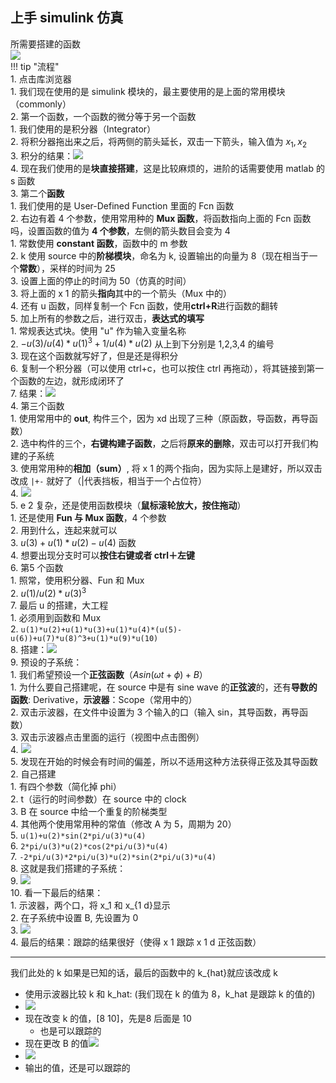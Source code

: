 ## 上手 simulink 仿真  
所需要搭建的函数  
![](png/Pasted%20image%2020250921150949.png)  
!!! tip "流程"  
    1. 点击库浏览器  
        1. 我们现在使用的是 simulink 模块的，最主要使用的是上面的常用模块（commonly）  
    2. 第一个函数，一个函数的微分等于另一个函数  
        1. 我们使用的是积分器（Integrator）  
        2. 将积分器拖出来之后，将两侧的箭头延长，双击一下箭头，输入值为 $x_1,x_2$  
        3. 积分的结果：![](png/Pasted%20image%2020250921151524.png)  
        4. 现在我们使用的是**块直接搭建**，这是比较麻烦的，进阶的话需要使用 matlab 的 s 函数  
    3. 第二个**函数**  
        1. 我们使用的是 User-Defined Function 里面的 Fcn 函数  
        2. 右边有着 4 个参数，使用常用种的 **Mux 函数**，将函数指向上面的 Fcn 函数吗，设置函数的值为 **4 个参数**，左侧的箭头数目会变为 4  
            1. 常数使用 **constant 函数**，函数中的 m 参数  
            2. k 使用 source 中的**阶梯模块**，命名为 k, 设置输出的向量为 8（现在相当于一个**常数**），采样的时间为 25  
            3. 设置上面的停止的时间为 50（仿真的时间）  
        3. 将上面的 x 1 的箭头**指向**其中的一个箭头（Mux 中的）  
        4. 还有 u 函数，同样复制一个 Fcn 函数，使用**ctrl+R**进行函数的翻转  
        5. 加上所有的参数之后，进行双击，**表达式的填写**  
            1.  常规表达式块。使用 "u" 作为输入变量名称  
            2. $-u(3)/u(4)*u(1)^3+1/u(4)*u(2)$ 从上到下分别是 1,2,3,4 的编号  
            3. 现在这个函数就写好了，但是还是得积分  
        6. 复制一个积分器（可以使用 ctrl+c，也可以按住 ctrl 再拖动），将其链接到第一个函数的左边，就形成闭环了  
        7. 结果：![](png/Pasted%20image%2020250921154400.png)  
    4. 第三个函数  
        1. 使用常用中的 **out**, 构件三个，因为 xd 出现了三种（原函数，导函数，再导函数）  
        2. 选中构件的三个，**右键构建子函数**，之后将**原来的删除**，双击可以打开我们构建的子系统  
        3. 使用常用种的**相加（sum）**, 将 x 1 的两个指向，因为实际上是建好，所以双击改成 `|+-` 就好了（|代表挡板，相当于一个占位符）  
        4. ![](png/Pasted%20image%2020250921155237.png)  
    5. e 2 复杂，还是使用函数模块（**鼠标滚轮放大，按住拖动**）  
        1. 还是使用 **Fun 与 Mux 函数**，4 个参数  
        2. 用到什么，连起来就可以  
        3. $u(3)+u(1)*u(2)-u(4)$ 函数  
        4. 想要出现分支时可以**按住右键或者 ctrl＋左键**  
    6. 第5 个函数  
        1. 照常，使用积分器、Fun 和 Mux  
        2. $u(1)/u(2)*u(3)^3$  
    7. 最后 u 的搭建，大工程  
        1. 必须用到函数和 Mux  
        2. `u(1)*u(2)+u(1)*u(3)+u(1)*u(4)*(u(5)-u(6))+u(7)*u(8)^3+u(1)*u(9)*u(10)`  
    8. 搭建：![](png/Pasted%20image%2020250921161111.png)  
    9. 预设的子系统：  
        1. 我们希望预设一个**正弦函数**（$Asin(\omega t+\phi)+B$）  
            1. 为什么要自己搭建呢，在 source 中是有 sine wave 的**正弦波**的，还有**导数的函数**: Derivative，**示波器**：Scope（常用中的）  
            2. 双击示波器，在文件中设置为 3 个输入的口（输入 sin，其导函数，再导函数）  
            3. 双击示波器点击里面的运行（视图中点击图例）  
            4. ![](png/Pasted%20image%2020250921162253.png)  
            5. 发现在开始的时候会有时间的偏差，所以不适用这种方法获得正弦及其导函数  
        2. 自己搭建  
            1. 有四个参数（简化掉 phi）  
            2. t（运行的时间参数）在 source 中的 clock  
            3. B 在 source 中给一个重复的阶梯类型  
            4. 其他两个使用常用种的常值（修改 A 为 5，周期为 20）  
            5. `u(1)+u(2)*sin(2*pi/u(3)*u(4)`  
            6. `2*pi/u(3)*u(2)*cos(2*pi/u(3)*u(4)`  
            7. `-2*pi/u(3)*2*pi/u(3)*u(2)*sin(2*pi/u(3)*u(4)`  
            8. 这就是我们搭建的子系统：  
            9. ![](png/Pasted%20image%2020250921163603.png)  
    10. 看一下最后的结果：  
        1. 示波器，两个口，将 x_1 和 x_{1 d}显示  
        2. 在子系统中设置 B, 先设置为 0  
        3. ![](png/Pasted%20image%2020250921165136.png)  
        4. 最后的结果：跟踪的结果很好（使得 x 1 跟踪 x 1 d 正弦函数）  

---
我们此处的 k 如果是已知的话，最后的函数中的 k_{hat}就应该改成 k  

- 使用示波器比较 k 和 k_hat: (我们现在 k 的值为 8，k_hat 是跟踪 k 的值的)
- ![](png/Pasted%20image%2020250921170207.png)
- 现在改变 k 的值，[8 10]，先是8 后面是 10
    - 也是可以跟踪的
- 现在更改 B 的值![](png/Pasted%20image%2020250921170510.png)
- ![](png/Pasted%20image%2020250921170554.png)
- 输出的值，还是可以跟踪的
